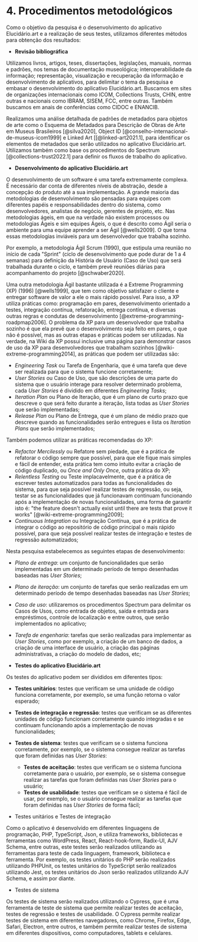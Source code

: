 # 4. Procedimentos metodológicos

Como o objetivo da pesquisa é o desenvolvimento do aplicativo Elucidário.art e a realização de seus testes, utilizamos diferentes métodos para obtenção dos resultados:

-   **Revisão bibliográfica**

Utilizamos livros, artigos, teses, dissertações, legislações, manuais, normas e padrões, nos temas de documentação museológica; interoperabilidade da informação; representação, visualização e recuperação da informação e desenvolvimento de aplicativos, para delimitar o tema da pesquisa e embasar o desenvolvimento do aplicativo Elucidário.art. Buscamos em sites de organizações internacionais como ICOM, Collections Trusts, CHIN, entre outras e nacionais como IBRAM, SISEM, FCC, entre outras. Também buscamos em anais de conferências como CIDOC e ENANCIB.

Realizamos uma análise detalhada de padrões de metadados para objetos de arte como o Esquema de Metadados para Descrição de Obras de Arte em Museus Brasileiros [@silva2020], Object ID [@conselho-internacional-de-museus-icom1999] e Linked Art [[@linked-art2021.1], para identificar os elementos de metadados que serão utilizados no aplicativo Elucidário.art. Utilizamos também como base os procedimentos do Spectrum [@collections-trust2022.1] para definir os fluxos de trabalho do aplicativo.

-   **Desenvolvimento do aplicativo Elucidário.art**

O desenvolvimento de um software é uma tarefa extremamente complexa. É necessário dar conta de diferentes níveis de abstração, desde a concepção do produto até a sua implementação. A grande maioria das metodologias de desenvolvimento são pensadas para equipes com diferentes papéis e responsabilidades dentro do sistema, como desenvolvedores, analistas de negócio, gerentes de projeto, etc. Nas metodologias ágeis, em que na verdade não existem processos ou metodologias Ágeis e sim equipes Ágeis, o que é descrito como Ágil seria o ambiente para uma equipe aprender a ser Ágil [@wells2009]. O que torna essas metodologias inviáveis para um desenvolvedor que trabalha sozinho.

Por exemplo, a metodologia Ágil Scrum (1990), que estipula uma reunião no início de cada "Sprint" (ciclo de desenvolvimento que pode durar de 1 a 4 semanas) para definição da História de Usuário (Caso de Uso) que será trabalhada durante o ciclo, e também prevê reuniões diárias para acompanhamento do projeto [@schwaber2020].

Uma outra metodologia Ágil bastante utilizada é a Extreme Programming (XP) (1996) [@wells1999], que tem como objetivo satisfazer o cliente e entregar software de valor a ele o mais rápido possível. Para isso, a XP utiliza práticas como: programação em pares, desenvolvimento orientado a testes, integração contínua, refatoração, entrega contínua, e diversas outras regras e condutas de desenvolvimento [@extreme-programming-roadpmap2006]. O problema da XP para um desenvolvedor que trabalha sozinho é que ela prevê que o desenvolvimento seja feito em pares, o que não é possível, mas as outras etapas e práticas podem ser utilizadas. Na verdade, na Wiki da XP possui inclusive uma página para demonstrar casos de uso da XP para desenvolvedores que trabalham sozinhos [@wiki-extreme-programming2014], as práticas que podem ser utilizadas são:

-   _Engineering Task_ ou Tarefa de Engenharia, que é uma tarefa que deve ser realizada para que o sistema funcione corretamente;
-   _User Stories_ ou Caso de Uso, que são descrições de uma parte do sistema que o usuário interage para resolver determinado problema, cada _User Stories_ é dividido em diferentes _Engineering Tasks_;
-   _Iteration Plan_ ou Plano de Iteração, que é um plano de curto prazo que descreve o que será feito durante a iteração, lista todas as _User Stories_ que serão implementadas;
-   _Release Plan_ ou Plano de Entrega, que é um plano de médio prazo que descreve quando as funcionalidades serão entregues e lista os _Iteration Plans_ que serão implementados;

Também podemos utilizar as práticas recomendadas do XP:

-   _Refactor Mercilessly_ ou Refatore sem piedade, que é a prática de refatorar o código sempre que possível, para que ele fique mais simples e fácil de entender, esta prática tem como intuito evitar a criação de código duplicado, ou _Once and Only Once_, outra prática do XP;
-   _Relentless Testing_ ou Teste implacavelmente, que é a prática de escrever testes automatizados para todas as funcionalidades do sistema, para que seja possível realizar testes de regressão, ou seja, testar se as funcionalidades que já funcionavam continuam funcionando após a implementação de novas funcionalidades, uma forma de garantir isto é: "the feature doesn't actually exist until there are tests that prove it works" [@wiki-extreme-programming2009];
-   _Continuous Integration_ ou Integração Contínua, que é a prática de integrar o código ao repositório de código principal o mais rápido possível, para que seja possível realizar testes de integração e testes de regressão automatizados;

Nesta pesquisa estabelecemos as seguintes etapas de desenvolvimento:

-   _Plano de entrega_: um conjunto de funcionalidades que serão implementadas em um determinado período de tempo desenhadas baseadas nas _User Stories_;
-   _Plano de iteração_: um conjunto de tarefas que serão realizadas em um determinado período de tempo desenhadas baseadas nas _User Stories_;
-   _Caso de uso_: utilizaremos os procedimentos Spectrum para delimitar os Casos de Usos, como entrada de objetos, saída e entrada para empréstimos, controle de localização e entre outros, que serão implementados no aplicativo;
-   _Tarefa de engenharia_: tarefas que serão realizadas para implementar as _User Stories_, como por exemplo, a criação de um banco de dados, a criação de uma interface de usuário, a criação das páginas administrativas, a criação do modelo de dados, etc;

-   **Testes do aplicativo Elucidário.art**

Os testes do aplicativo podem ser divididos em diferentes tipos:

-   **Testes unitários**: testes que verificam se uma unidade de código funciona corretamente, por exemplo, se uma função retorna o valor esperado;
-   **Testes de integração e regressão**: testes que verificam se as diferentes unidades de código funcionam corretamente quando integradas e se continuam funcionando após a implementação de novas funcionalidades;
-   **Testes de sistema**: testes que verificam se o sistema funciona corretamente, por exemplo, se o sistema consegue realizar as tarefas que foram definidas nas _User Stories_:

    -   **Testes de aceitação**: testes que verificam se o sistema funciona corretamente para o usuário, por exemplo, se o sistema consegue realizar as tarefas que foram definidas nas _User Stories_ para o usuário;
    -   **Testes de usabilidade**: testes que verificam se o sistema é fácil de usar, por exemplo, se o usuário consegue realizar as tarefas que foram definidas nas _User Stories_ de forma fácil;

-   Testes unitários e Testes de integração

Como o aplicativo é desenvolvido em diferentes linguagens de programação, PHP, TypeScript, Json, e utiliza frameworks, bibliotecas e ferramentas como WordPress, React, React-hook-form, Radix-UI, AJV Schema, entre outras, este testes serão realizados utilizando as ferramentas para teste de cada linguagem, framework, biblioteca e ferramenta. Por exemplo, os testes unitários do PHP serão realizados utilizando PHPUnit, os testes unitários do TypeScript serão realizados utilizando Jest, os testes unitários do Json serão realizados utilizando AJV Schema, e assim por diante.

-   Testes de sistema

Os testes de sistema serão realizados utilizando o Cypress, que é uma ferramenta de teste de sistema que permite realizar testes de aceitação, testes de regressão e testes de usabilidade. O Cypress permite realizar testes de sistema em diferentes navegadores, como Chrome, Firefox, Edge, Safari, Electron, entre outros, e também permite realizar testes de sistema em diferentes dispositivos, como computadores, tablets e celulares.
